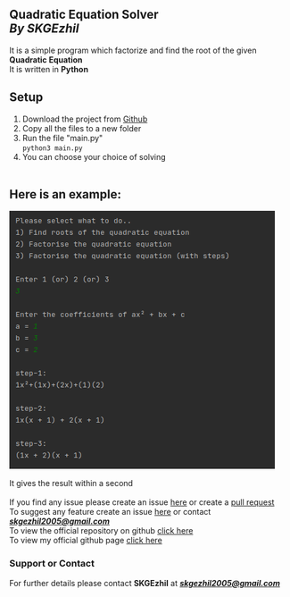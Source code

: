 ## **Quadratic Equation Solver**<br/>*By* *SKGEzhil*

It is a simple program which factorize and find the root of the given **Quadratic Equation**<br/>
It is written in **Python**

## Setup
1. Download the project from [Github](https://github.com/SKGEzhil/Quadratic-Equation-Solver) 
2. Copy all the files to a new folder
3. Run the file "main.py" <br/>```python3 main.py```<br/>
4. You can choose your choice of solving<br/><br/>
   
## Here is an example:

![image](quad_eq.png)<br/>

It gives the result within a second<br/><br/>
If you find any issue please create an issue [here](https://github.com/SKGEzhil/Quadratic-Equation-Solver/issues) or create a [pull request](https://github.com/SKGEzhil/Quadratic-Equation-Solver/pulls) <br/>
To suggest any feature create an issue [here](https://github.com/SKGEzhil/Quadratic-Equation-Solver/issues) or contact ***skgezhil2005@gmail.com*** <br/>
To view the official repository on github [click here](https://github.com/SKGEzhil/Quadratic-Equation-Solver) <br/>
To view my official github page [click here](https://github.com/SKGEzhil) <br/>


### Support or Contact
For further details please contact **SKGEzhil** at ***skgezhil2005@gmail.com***

